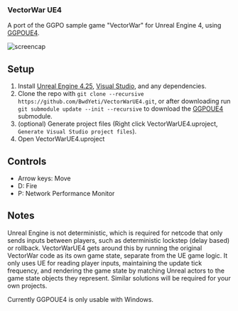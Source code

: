 ### VectorWar UE4

A port of the GGPO sample game "VectorWar" for Unreal Engine 4, using [GGPOUE4](https://github.com/BwdYeti/GGPOUE4).

![screencap](vwscreen.png)

## Setup

1. Install [Unreal Engine 4.25](https://docs.unrealengine.com/en-US/GettingStarted/Installation/index.html), [Visual Studio](https://docs.unrealengine.com/en-US/Programming/Development/VisualStudioSetup/index.html), and any dependencies.
2. Clone the repo with ```git clone --recursive https://github.com/BwdYeti/VectorWarUE4.git```, or after downloading run ```git submodule update --init --recursive``` to download the [GGPOUE4](https://github.com/BwdYeti/GGPOUE4) submodule.
3. (optional) Generate project files (Right click VectorWarUE4.uproject, ```Generate Visual Studio project files```).
4. Open VectorWarUE4.uproject

## Controls

* Arrow keys: Move
* D: Fire
* P: Network Performance Monitor

## Notes

Unreal Engine is not deterministic, which is required for netcode that only sends inputs between players, such as deterministic lockstep (delay based) or rollback. VectorWarUE4 gets around this by running the original VectorWar code as its own game state, separate from the UE game logic. It only uses UE for reading player inputs, maintaining the update tick frequency, and rendering the game state by matching Unreal actors to the game state objects they represent. Similar solutions will be required for your own projects.

Currently GGPOUE4 is only usable with Windows.
